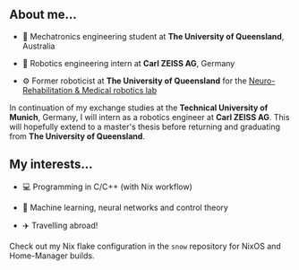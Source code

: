 ## About me...

- 📜 Mechatronics engineering student at **The University of Queensland**, Australia

- 💼 Robotics engineering intern at **Carl ZEISS AG**, Germany

- ⚙️ Former roboticist at **The University of Queensland** for the [Neuro-Rehabilitation & Medical robotics lab](https://github.com/NRM-group)

In continuation of my exchange studies at the **Technical University of Munich**, Germany, I will intern as a robotics engineer at **Carl ZEISS AG**. This will hopefully extend to a master's thesis before returning and graduating from **The University of Queensland**.

## My interests...

- 💻 Programming in C/C++ (with Nix workflow)

- 🧠 Machine learning, neural networks and control theory

- ✈️ Travelling abroad!

Check out my Nix flake configuration in the `snow` repository for NixOS and Home-Manager builds.

